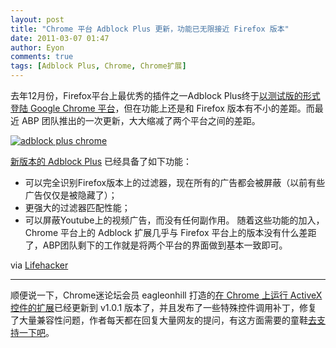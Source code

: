 ```yaml
---
layout: post
title: "Chrome 平台 Adblock Plus 更新，功能已无限接近 Firefox 版本"
date: 2011-03-07 01:47
author: Eyon
comments: true
tags: [Adblock Plus, Chrome, Chrome扩展]
---
```

去年12月份，Firefox平台上最优秀的插件之一Adblock Plus终于[以测试版的形式登陆 Google Chrome 平台](http://www.chromi.org/archives/9572)，但在功能上还是和 Firefox 版本有不小的差距。而最近 ABP 团队推出的一次更新，大大缩减了两个平台之间的差距。

<a href="http://img.chromi.org/2011/03/adblock-plus-chrome.png">![adblock plus chrome](http://img.chromi.org/2011/03/adblock-plus-chrome.png "adblock plus chrome")</a>

[新版本的 Adblock Plus](https://chrome.google.com/webstore/detail/cfhdojbkjhnklbpkdaibdccddilifddb#) 已经具备了如下功能：


*   可以完全识别Firefox版本上的过滤器，现在所有的广告都会被屏蔽（以前有些广告仅仅是被隐藏了）；
*   更强大的过滤器匹配性能；
*   可以屏蔽Youtube上的视频广告，而没有任何副作用。
随着这些功能的加入，Chrome 平台上的 Adblock 扩展几乎与 Firefox 平台上的版本没有什么差距了，ABP团队剩下的工作就是将两个平台的界面做到基本一致即可。

via [Lifehacker](http://lifehacker.com/#!5776785/adblock-plus-for-chrome-updates-finally-almost-as-good-as-firefox-version)
<hr />

顺便说一下，Chrome迷论坛会员 eagleonhill  打造的[在 Chrome 上运行 ActiveX 控件的扩展](http://www.chromi.org/archives/10618)已经更新到 v1.0.1 版本了，并且发布了一些特殊控件调用补丁，修复了大量兼容性问题，作者每天都在回复大量网友的提问，有这方面需要的童鞋[去支持一下吧](http://bbs.chromi.org/thread-15377-1-1.html)。
